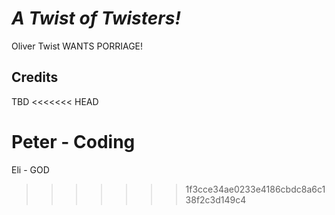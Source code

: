 # _A Twist of Twisters!_

Oliver Twist WANTS PORRIAGE!

## Credits

TBD
<<<<<<< HEAD

Peter - Coding
=======
Eli - GOD
>>>>>>> 1f3cce34ae0233e4186cbdc8a6c138f2c3d149c4
